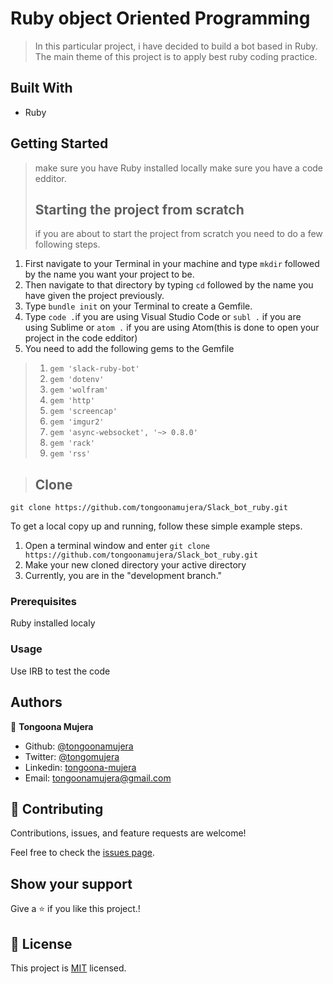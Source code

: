 # Ruby object Oriented Programming

> In this particular project, i have decided to build a bot based in Ruby. The main theme of this project is to apply best ruby coding practice.
## Built With

- Ruby

## Getting Started
> make sure you have Ruby installed locally
> make sure you have a code edditor.
> ## Starting the project from scratch 
> if you are about to start the project from scratch you need to do a few following steps.
1. First navigate to your Terminal in your machine and type `mkdir` followed by the name you want your project to be.
2. Then navigate to that directory by typing `cd` followed by the name you have given the project previously.
3. Type `bundle init` on your Terminal to create a Gemfile.
4. Type `code .`if you are using Visual Studio Code or `subl .` if you are using Sublime  or `atom .` if you are using Atom(this is done to open your project in the code edditor)
5. You need to add the following gems to the Gemfile
> 1. `gem 'slack-ruby-bot'`
> 2. `gem 'dotenv'`
> 3. `gem 'wolfram'`
> 4. `gem 'http'`
> 5. `gem 'screencap'`
> 6. `gem 'imgur2'`
> 7. `gem 'async-websocket', '~> 0.8.0'`
> 8. `gem 'rack'`
> 9. `gem 'rss'`

>## Clone

```git
git clone https://github.com/tongoonamujera/Slack_bot_ruby.git
```

To get a local copy up and running, follow these simple example steps.


1. Open a terminal window and enter `git clone https://github.com/tongoonamujera/Slack_bot_ruby.git`
2. Make your new cloned directory your active directory
3. Currently, you are in the "development branch."

### Prerequisites

Ruby installed localy

### Usage

Use IRB to test the code

## Authors
👤 **Tongoona Mujera**

- Github: [@tongoonamujera](https://github.com/tongoonamujera)
- Twitter: [@tongomujera](https://twitter.com/tongomujera)
- Linkedin: [tongoona-mujera](https://www.linkedin.com/in/tongoona-mujera-125604162/)
- Email:  tongoonamujera@gmail.com

## 🤝 Contributing

Contributions, issues, and feature requests are welcome!

Feel free to check the [issues page](../../issues/).

## Show your support

Give a ⭐️ if you like this project.!

## 📝 License

This project is [MIT](./MIT.md) licensed.